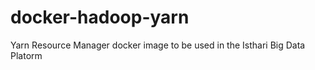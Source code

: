 # docker-hadoop-yarn

Yarn Resource Manager docker image to be used in the Isthari Big Data Platorm
